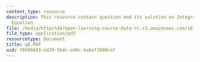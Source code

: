 ```yaml
---
content_type: resource
description: This resource contain question and its solution on Integral Momentum
  Equation.
file: /media/https%3A/open-learning-course-data-rc.s3.amazonaws.com/16-01-unified-engineering-i-ii-iii-iv-fall-2005-spring-2006/f8506042ed295bdca46cba6ef1098ca7_q8.PDF
file_type: application/pdf
resourcetype: Document
title: q8.PDF
uid: f8506042-ed29-5bdc-a46c-ba6ef1098ca7
---
```

